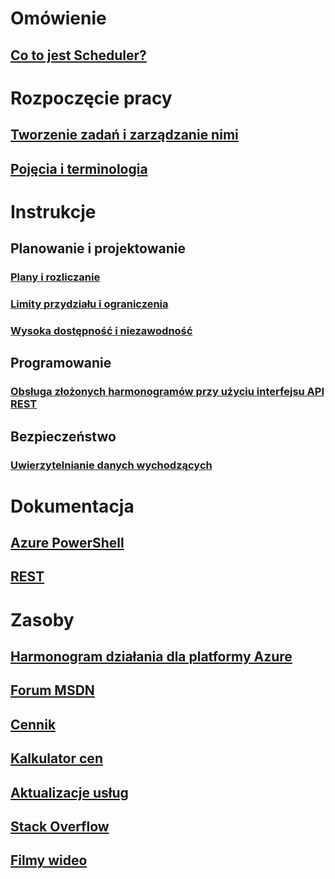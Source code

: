 

# Omówienie
## [Co to jest Scheduler?](scheduler-intro.md)

# Rozpoczęcie pracy
## [Tworzenie zadań i zarządzanie nimi](scheduler-get-started-portal.md)
## [Pojęcia i terminologia](scheduler-concepts-terms.md)

# Instrukcje
## Planowanie i projektowanie
### [Plany i rozliczanie](scheduler-plans-billing.md)
### [Limity przydziału i ograniczenia](scheduler-limits-defaults-errors.md)
### [Wysoka dostępność i niezawodność](scheduler-high-availability-reliability.md)

## Programowanie
### [Obsługa złożonych harmonogramów przy użyciu interfejsu API REST](scheduler-advanced-complexity.md)


## Bezpieczeństwo
### [Uwierzytelnianie danych wychodzących](scheduler-outbound-authentication.md)

# Dokumentacja
## [Azure PowerShell](/powershell/module/azurerm.scheduler)
## [REST](/rest/api/scheduler)

# Zasoby
## [Harmonogram działania dla platformy Azure](https://azure.microsoft.com/roadmap/?category=monitoring-management)
## [Forum MSDN](https://social.msdn.microsoft.com/Forums/home?forum=azurescheduler)
## [Cennik](https://azure.microsoft.com/pricing/details/scheduler/)
## [Kalkulator cen](https://azure.microsoft.com/pricing/calculator/)
## [Aktualizacje usług](https://azure.microsoft.com/updates/?product=scheduler)
## [Stack Overflow](http://stackoverflow.com/questions/tagged/azure-scheduler)
## [Filmy wideo](https://azure.microsoft.com/documentation/videos/index/?services=scheduler)



